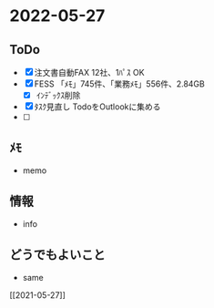 # 2022-05-27

## ToDo
- [x] 注文書自動FAX 12社、1ﾊﾟｽ OK
- [x] FESS 「ﾒﾓ」745件、「業務ﾒﾓ」556件、2.84GB
	- [x] ｲﾝﾃﾞｯｸｽ削除
- [x] ﾀｽｸ見直し TodoをOutlookに集める
- [ ] 


## ﾒﾓ
- memo


## 情報
- info


## どうでもよいこと
- same


[[2021-05-27]]



